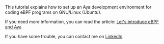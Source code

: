 This tutorial explains how to set up an Aya development environment for coding eBPF programs on GNU/Linux (Ubuntu).

If you need more information, you can read the article: [Let's introduce eBPF and Aya](https://dev.to/littlejo/lets-introduce-ebpf-and-aya-40ji)

If you have some trouble, you can contact me on [LinkedIn](https://www.linkedin.com/in/joseph-ligier-4b86632).
